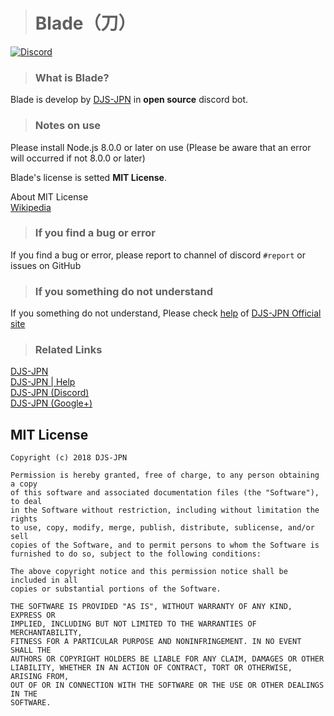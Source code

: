 > # Blade（刀）
[![Discord](https://discordapp.com/api/guilds/391390986770710528/embed.png)](https://discord.gg/DbTpjXV)

> ### What is Blade?

Blade is develop by [DJS-JPN](https://djs-jpn.ga) in **open source** discord bot.

> ### Notes on use

Please install Node.js 8.0.0 or later on use (Please be aware that an error will occurred if not 8.0.0 or later)

Blade's license is setted **MIT License**. 

About MIT License  
[Wikipedia](https://en.wikipedia.org/wiki/MIT_License)

> ### If you find a bug or error

If you find a bug or error, please report to channel of discord `#report` or issues on GitHub

> ### If you something do not understand
If you something do not understand, Please check [help](https://djs-jpn.ga/help) of [DJS-JPN Official site](https://djs-jpn.ga)

> ### Related Links

[DJS-JPN](https://djs-jpn.ga)  
[DJS-JPN | Help](https://djs-jpn.ga/help)  
[DJS-JPN (Discord)](https://discord.gg/DbTpjXV)  
[DJS-JPN (Google+)](https://plus.google.com/communities/102065506910522266374)

## MIT License

```
Copyright (c) 2018 DJS-JPN

Permission is hereby granted, free of charge, to any person obtaining a copy
of this software and associated documentation files (the "Software"), to deal
in the Software without restriction, including without limitation the rights
to use, copy, modify, merge, publish, distribute, sublicense, and/or sell
copies of the Software, and to permit persons to whom the Software is
furnished to do so, subject to the following conditions:

The above copyright notice and this permission notice shall be included in all
copies or substantial portions of the Software.

THE SOFTWARE IS PROVIDED "AS IS", WITHOUT WARRANTY OF ANY KIND, EXPRESS OR
IMPLIED, INCLUDING BUT NOT LIMITED TO THE WARRANTIES OF MERCHANTABILITY,
FITNESS FOR A PARTICULAR PURPOSE AND NONINFRINGEMENT. IN NO EVENT SHALL THE
AUTHORS OR COPYRIGHT HOLDERS BE LIABLE FOR ANY CLAIM, DAMAGES OR OTHER
LIABILITY, WHETHER IN AN ACTION OF CONTRACT, TORT OR OTHERWISE, ARISING FROM,
OUT OF OR IN CONNECTION WITH THE SOFTWARE OR THE USE OR OTHER DEALINGS IN THE
SOFTWARE.
```
